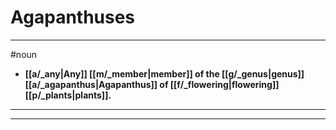# Agapanthuses
---
#noun
- **[[a/_any|Any]] [[m/_member|member]] of the [[g/_genus|genus]] [[a/_agapanthus|Agapanthus]] of [[f/_flowering|flowering]] [[p/_plants|plants]].**
---
---
